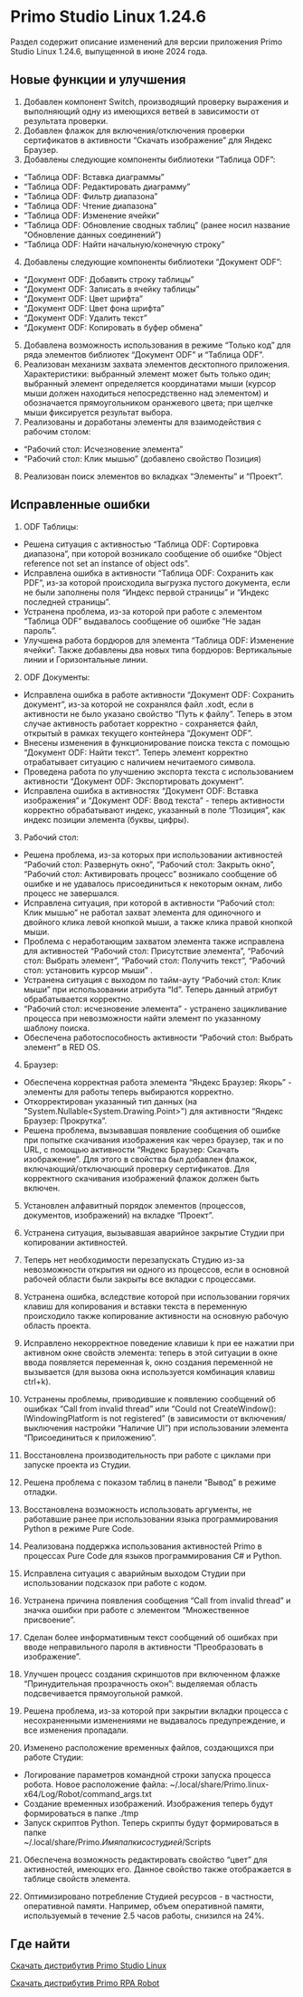 # Primo Studio Linux 1.24.6

Раздел содержит описание изменений для версии приложения Primo Studio Linux 1.24.6, выпущенной в июне 2024 года. 


## Новые функции и улучшения
1. Добавлен компонент Switch, производящий проверку выражения и выполняющий одну из имеющихся ветвей в зависимости от результата проверки.
2. Добавлен флажок для включения/отключения проверки сертификатов в активности “Скачать изображение” для Яндекс Браузер.
3. Добавлены следующие компоненты библиотеки “Таблица ODF”:
- “Таблица ODF: Вставка диаграммы”
- “Таблица ODF: Редактировать диаграмму”
- “Таблица ODF: Фильтр диапазона”
- “Таблица ODF: Чтение диапазона”
- “Таблица ODF: Изменение ячейки”
- “Таблица ODF: Обновление сводных таблиц” (ранее носил название “Обновление данных соединений”)
- “Таблица ODF: Найти начальную/конечную строку”
4. Добавлены следующие компоненты библиотеки “Документ ODF”: 
- “Документ ODF: Добавить строку таблицы”
- “Документ ODF: Записать в ячейку таблицы”
- “Документ ODF: Цвет шрифта”
- “Документ ODF: Цвет фона шрифта”
- “Документ ODF: Удалить текст”
- “Документ ODF: Копировать в буфер обмена”
5. Добавлена возможность использования в режиме “Только код” для ряда элементов библиотек “Документ ODF” и “Таблица ODF”.
6. Реализован механизм захвата элементов десктопного приложения. Характеристики: выбранный элемент может быть только один; выбранный элемент определяется координатами мыши (курсор мыши должен находиться непосредственно над элементом) и обозначается прямоугольником оранжевого цвета; при щелчке мыши фиксируется результат выбора.
7. Реализованы и доработаны элементы для взаимодействия с рабочим столом:
- “Рабочий стол: Исчезновение элемента”
- “Рабочий стол: Клик мышью” (добавлено свойство Позиция)
8. Реализован поиск элементов во вкладках “Элементы” и “Проект”.


## Исправленные ошибки 

1. ODF Таблицы:
- Решена ситуация с активностью “Таблица ODF: Сортировка диапазона”, при которой возникало сообщение об ошибке “Object reference not set an instance of object ods”.
- Исправлена ошибка в активности “Таблица ODF: Сохранить как PDF”, из-за которой происходила выгрузка пустого документа, если не были заполнены поля “Индекс первой страницы” и “Индекс последней страницы”. 
- Устранена проблема, из-за которой при работе с элементом “Таблица ODF” выдавалось сообщение об ошибке “Не задан пароль”.  
- Улучшена работа бордюров для элемента “Таблица ODF: Изменение ячейки”. Также добавлены два новых типа бордюров: Вертикальные линии и Горизонтальные линии.

2. ODF Документы: 
- Исправлена ошибка в работе активности “Документ ODF: Сохранить документ”, из-за которой не сохранялся файл .xodt, если в активности не было указано свойство “Путь к файлу”. Теперь в этом случае активность работает корректно - сохраняется файл, открытый в рамках текущего контейнера “Документ ODF”.
- Внесены изменения в функционирование поиска текста с помощью “Документ ODF: Найти текст”. Теперь элемент корректно отрабатывает ситуацию с наличием нечитаемого символа.
- Проведена работа по улучшению экспорта текста с использованием активности “Документ ODF: Экспортировать документ”.
- Исправлена ошибка в активностях “Документ ODF: Вставка изображения” и “Документ ODF: Ввод текста” - теперь активности корректно обрабатывают индекс, указанный в поле “Позиция”, как индекс позиции элемента (буквы, цифры). 

3. Рабочий стол: 
- Решена проблема, из-за которых при использовании активностей “Рабочий стол: Развернуть окно”, “Рабочий стол: Закрыть окно”, “Рабочий стол: Активировать процесс” возникало сообщение об ошибке и не удавалось присоединиться к некоторым окнам, либо процесс не завершался. 
- Исправлена ситуация, при которой в активности “Рабочий стол: Клик мышью” не работал захват элемента для одиночного и двойного клика левой кнопкой мыши, а также клика правой кнопкой мыши. 
- Проблема с неработающим захватом элемента также исправлена для активностей “Рабочий стол: Присутствие элемента”, “Рабочий стол: Выбрать элемент”, “Рабочий стол: Получить текст”, “Рабочий стол: установить курсор мыши” .
- Устранена ситуация с выходом по тайм-ауту “Рабочий стол: Клик мыши” при использовании атрибута “Id”. Теперь данный атрибут обрабатывается корректно.  
- “Рабочий стол: исчезновение элемента” - устранено зацикливание процесса при невозможности найти элемент по указанному шаблону поиска. 
- Обеспечена работоспособность активности “Рабочий стол: Выбрать элемент” в RED OS.

4. Браузер: 
- Обеспечена корректная работа элемента “Яндекс Браузер: Якорь” - элементы для работы теперь выбираются корректно. 
- Откорректирован указанный тип данных (на "System.Nullable<System.Drawing.Point>") для активности “Яндекс Браузер: Прокрутка”. 
- Решена проблема, вызывавшая появление сообщения об ошибке при попытке скачивания изображения как через браузер, так и по URL, с помощью активности “Яндекс Браузер: Скачать изображение”. Для этого в свойства был добавлен флажок, включающий/отключающий проверку сертификатов. Для корректного скачивания изображений флажок должен быть включен.

5. Установлен алфавитный порядок элементов (процессов, документов, изображений) на вкладке “Проект”.

6. Устранена ситуация, вызывавшая аварийное закрытие Студии при копировании активностей.

7. Теперь нет необходимости перезапускать Студию из-за невозможности открытия ни одного из процессов, если в основной рабочей области были закрыты все вкладки с процессами.

8. Устранена ошибка, вследствие которой при использовании горячих клавиш для копирования и вставки текста в переменную происходило также копирование активности на основную рабочую область проекта.

9. Исправлено некорректное поведение клавиши k при ее нажатии при активном окне свойств элемента: теперь в этой ситуации в окне ввода появляется переменная k, окно создания переменной не вызывается (для вызова окна используется комбинация клавиш ctrl+k).

10. Устранены проблемы, приводившие к появлению сообщений об ошибках “Call from invalid thread” или “Could not CreateWindow(): IWindowingPlatform is not registered” (в зависимости от включения/выключения настройки “Наличие UI”) при использовании элемента “Присоединиться к приложению”.

11. Восстановлена производительность при работе с циклами при запуске проекта из Студии.

12. Решена проблема с показом таблиц в панели “Вывод” в режиме отладки.

13. Восстановлена возможность использовать аргументы, не работавшие ранее при использовании языка программирования Python в режиме Pure Code.

14. Реализована поддержка использования активностей Primo в процессах Pure Code для языков программирования C# и Python.

15. Исправлена ситуация с аварийным выходом Студии при использовании подсказок при работе с кодом.

16. Устранена причина появления сообщения “Call from invalid thread” и значка ошибки при работе с элементом “Множественное присвоение”.

17. Сделан более информативным текст сообщений об ошибках при вводе неправильного пароля в активности “Преобразовать в изображение”. 

18. Улучшен процесс создания скриншотов при включенном флажке “Принудительная прозрачность окон”: выделяемая область подсвечивается прямоугольной рамкой.

19. Решена проблема, из-за которой при закрытии вкладки процесса с несохраненными изменениями не выдавалось предупреждение, и все изменения пропадали.

20. Изменено расположение временных файлов, создающихся при работе Студии:
- Логирование параметров командной строки запуска процесса робота.
Новое расположение файла: ~/.local/share/Primo.linux-x64/Log/Robot/command_args.txt
- Создание временных изображений. Изображения теперь будут формироваться в папке ./tmp
- Запуск скриптов Python. Теперь скрипты будут формироваться в папке  
   ~/.local/share/Primo.${Имя папки со студией}$/Scripts

21. Обеспечена возможность редактировать свойство “цвет” для активностей, имеющих его. Данное свойство также отображается в таблице свойств элемента.

22. Оптимизировано потребление Студией ресурсов - в частности, оперативной памяти. Например, объем оперативной памяти, используемый в течение 2.5 часов работы,  снизился на 24%. 

## Где найти 

[Скачать дистрибутив Primo Studio Linux](http://disk3.primo-rpa.ru/index.php/s/t9BHBjR6PP06Yax?path=%2FRelease%2FStudio%2FLinux)

[Скачать дистрибутив Primo RPA Robot](http://disk3.primo-rpa.ru/index.php/s/t9BHBjR6PP06Yax?path=%2FRelease%2FRobot%2FLinux)
